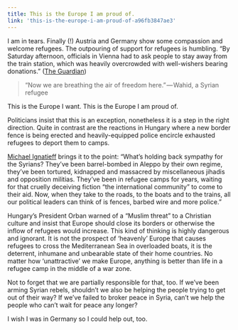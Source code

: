 ```yaml
---
title: This is the Europe I am proud of.
link: 'this-is-the-europe-i-am-proud-of-a96fb3847ae3'
---
```


I am in tears. Finally (!) Austria and Germany show some compassion and welcome refugees. The outpouring of support for refugees is humbling. “By Saturday afternoon, officials in Vienna had to ask people to stay away from the train station, which was heavily overcrowded with well-wishers bearing donations.” ([The Guardian](https://www.theguardian.com/world/2015/sep/05/refugee-crisis-warm-welcome-for-people-bussed-from-budapest))

> “Now we are breathing the air of freedom here.” — Wahid, a Syrian refugee

This is the Europe I want. This is the Europe I am proud of.

Politicians insist that this is an exception, nonetheless it is a step in the right direction. Quite in contrast are the reactions in Hungary where a new border fence is being erected and heavily-equipped police encircle exhausted refugees to deport them to camps.

[Michael Ignatieff](http://www.nytimes.com/2015/09/06/opinion/sunday/the-refugee-crisis-isnt-a-european-problem.html) brings it to the point: “What’s holding back sympathy for the Syrians? They’ve been barrel-bombed in Aleppo by their own regime, they’ve been tortured, kidnapped and massacred by miscellaneous jihadis and opposition militias. They’ve been in refugee camps for years, waiting for that cruelly deceiving fiction “the international community” to come to their aid. Now, when they take to the roads, to the boats and to the trains, all our political leaders can think of is fences, barbed wire and more police.”

Hungary’s President Orban warned of a “Muslim threat” to a Christian culture and insist that Europe should close its borders or otherwise the inflow of refugees would increase. This kind of thinking is highly dangerous and ignorant. It is not the prospect of ‘heavenly’ Europe that causes refugees to cross the Mediterranean Sea in overloaded boats, it is the deterrent, inhumane and unbearable state of their home countries. No matter how ‘unattractive’ we make Europe, anything is better than life in a refugee camp in the middle of a war zone.

Not to forget that we are partially responsible for that, too. If we’ve been arming Syrian rebels, shouldn’t we also be helping the people trying to get out of their way? If we’ve failed to broker peace in Syria, can’t we help the people who can’t wait for peace any longer?

I wish I was in Germany so I could help out, too.